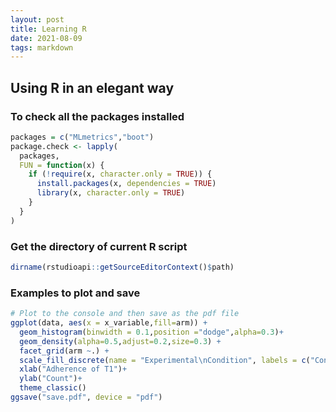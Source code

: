 ```yaml
---
layout: post
title: Learning R
date: 2021-08-09
tags: markdown    
---
```


## Using R in an elegant way

### To check all the packages installed
```R
packages = c("MLmetrics","boot")
package.check <- lapply(
  packages,
  FUN = function(x) {
    if (!require(x, character.only = TRUE)) {
      install.packages(x, dependencies = TRUE)
      library(x, character.only = TRUE)
    }
  }
)
```

### Get the directory of current R script
```R
dirname(rstudioapi::getSourceEditorContext()$path)
```

### Examples to plot and save
```R
# Plot to the console and then save as the pdf file
ggplot(data, aes(x = x_variable,fill=arm)) + 
  geom_histogram(binwidth = 0.1,position ="dodge",alpha=0.3)+
  geom_density(alpha=0.5,adjust=0.2,size=0.3) + 
  facet_grid(arm ~.) +
  scale_fill_discrete(name = "Experimental\nCondition", labels = c("Control","Treatment"))+
  xlab("Adherence of T1")+
  ylab("Count")+
  theme_classic()
ggsave("save.pdf", device = "pdf")
```